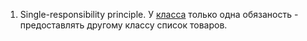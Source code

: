 1. Single-responsibility principle. У [класса](https://github.com/Dixie-Dean/Homework_SOLID/blob/864c3f5cef582a0feeecb3231dbf464ddd781ff1/src/managers/BookManager.java#L8) только одна обязаность - предоставлять другому классу список товаров.
